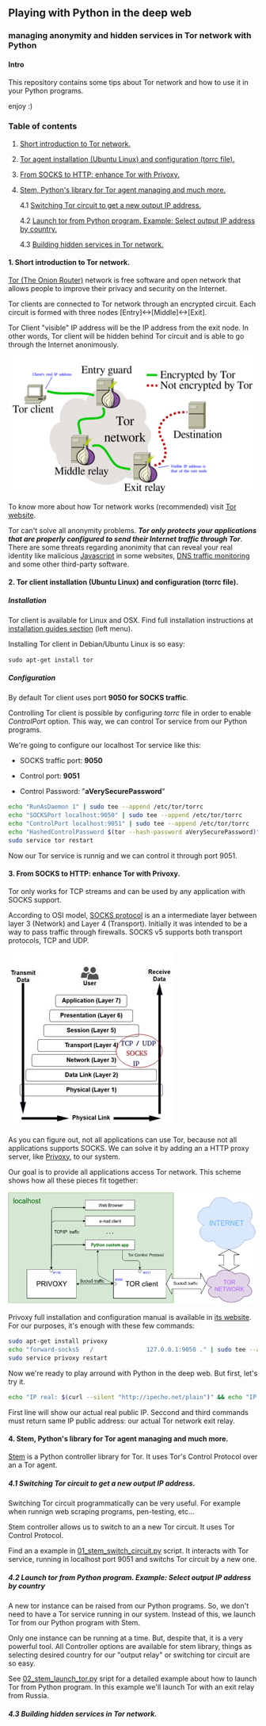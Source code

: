 ## Playing with Python in the deep web

### managing anonymity and hidden services in Tor network with Python

#### Intro

This repository contains some tips about Tor network and how to use it in your Python programs.

enjoy :)

### Table of contents

1. [Short introduction to Tor network.](#1)

2. [Tor agent installation (Ubuntu Linux) and configuration (torrc file).](#2)

3. [From SOCKS to HTTP: enhance Tor with Privoxy.](#3)

4. [Stem, Python's library for Tor agent managing and much more.](4)

    4.1 [Switching Tor circuit to get a new output IP address.](#4.1)

    4.2 [Launch tor from Python program. Example: Select output IP address by country.](#4.2)

    4.3 [Building hidden services in Tor network.](#4.3)

#### <a name="1"></a>1. Short introduction to Tor network.

[Tor (The Onion Router)](https://www.torproject.org/about/overview.html) network is free software and open network that allows people to improve their privacy and security on the Internet.

Tor clients are connected to Tor network through an encrypted circuit. Each circuit is formed with three nodes [Entry]<->[Middle]<->[Exit].

Tor Client "visible" IP address will be the IP address from the exit node. In other words, Tor client will be hidden behind Tor circuit and is able to go through the Internet anonimously.

![About Tor](./img/tor_general.png)


To know more about how Tor network works (recommended) visit [Tor website](https://www.torproject.org/about/overview.html#thesolution).

Tor can't solve all anonymity problems. _**Tor only protects your applications that are properly configured to send their Internet traffic through Tor**_. There are some threats regarding anonimity that can reveal your real identity like malicious [Javascript](https://www.torproject.org/docs/faq.html.en#TBBJavaScriptEnabled) in some websites, [DNS traffic monitoring](https://www.hackread.com/tor-dns-traffic-monitoring/) and some other third-party software.


#### <a name="2"></a>2. Tor client installation (Ubuntu Linux) and configuration (torrc file).

##### Installation

Tor client is available for Linux and OSX. Find full installation instructions at [installation guides section](https://www.torproject.org/docs/installguide.html.en) (left menu).

Installing Tor client in Debian/Ubuntu Linux is so easy:

`sudo apt-get install tor`

##### Configuration

By default Tor client uses port **9050 for SOCKS traffic**.

Controlling Tor client is possible by configuring *torrc* file in order to enable *ControlPort* option. This way, we can control Tor service from our Python programs.

We're going to configure our localhost Tor service like this:

  * SOCKS traffic port: **9050**

  * Control port: **9051**

  * Control Password: "**aVerySecurePassword**"

```bash
echo "RunAsDaemon 1" | sudo tee --append /etc/tor/torrc
echo "SOCKSPort localhost:9050" | sudo tee --append /etc/tor/torrc
echo "ControlPort localhost:9051" | sudo tee --append /etc/tor/torrc
echo "HashedControlPassword $(tor --hash-password aVerySecurePassword)" | sudo tee --append /etc/tor/torrc
sudo service tor restart 
```

Now our Tor service is runnig and we can control it through port 9051.


#### <a name="3"></a>3. From SOCKS to HTTP: enhance Tor with Privoxy.

Tor only works for TCP streams and can be used by any application with SOCKS support.

According to OSI model, [SOCKS protocol](https://tools.ietf.org/html/rfc1928) is an a intermediate layer between layer 3 (Network) and Layer 4 (Transport). Initially it was intended to be a way to pass traffic through firewalls. SOCKS v5 supports both transport protocols, TCP and UDP.

![SOCKS and OSI](./img/socks_on_OSI.jpg)

As you can figure out, not all applications can use Tor, because not all applications supports SOCKS. We can solve it by adding an a HTTP proxy server, like [Privoxy](https://www.privoxy.org/), to our system.

Our goal is to provide all applications access Tor network. This scheme shows how all these pieces fit together:

![our goal](./img/Tor_and_Privoxy.png)

Privoxy full installation and configuration manual is available in [its website](https://www.privoxy.org/user-manual/index.html). For our purposes, it's enough with these few commands:

```bash
sudo apt-get install privoxy
echo "forward-socks5   /               127.0.0.1:9050 ." | sudo tee --append /etc/privoxy/config > /dev/null
sudo service privoxy restart
```

Now we're ready to play arround with Python in the deep web. But first, let's try it.

```bash
echo "IP real: $(curl --silent "http://ipecho.net/plain")" && echo "IP TOR (socks): $(curl --silent --socks5 127.0.0.1:9050 "http://ipecho.net/plain")" && echo "IP TOR (http): $(curl --silent --proxy http://127.0.0.1:8118 "http://ipecho.net/plain")"
```
First line will show our actual real public IP. Seccond and third commands must return same IP public address: our actual Tor network exit relay.


#### <a name="4"></a>4. Stem, Python's library for Tor agent managing and much more.

[Stem](https://stem.torproject.org/index.html) is a Python controller library for Tor. It uses Tor's Control Protocol over an a Tor agent.


##### <a name="4.1"></a>4.1 Switching Tor circuit to get a new output IP address.

Switching Tor circuit programmatically can be very useful. For example when runnign web scraping programs, pen-testing, etc...

Stem controller allows us to switch to an a new Tor circuit. It uses Tor Control Protocol.

Find an a example in [01_stem_switch_circuit.py](./src/01_stem_switch_circuit.py) script. It interacts with Tor service, running in localhost port 9051 and switchs Tor circuit by a new one. 

##### <a name="4.2"></a>4.2 Launch tor from Python program. Example: Select output IP address by country

A new tor instance can be raised from our Python programs. So, we don't need to have a Tor service running in our system. Instead of this, we launch Tor from our Python program with Stem.

Only one instance can be running at a time. But, despite that, it is a very powerful tool. All Controller options are available for stem library, things as selecting desired country for our "output relay" or switching tor circuit are so easy.

See [02_stem_launch_tor.py](./src/02_stem_launch_tor.py) sript for a detailed example about how to launch Tor from Python program. In this example we'll launch Tor with an exit relay from Russia.

##### <a name="4.3"></a>4.3 Building hidden services in Tor network.

